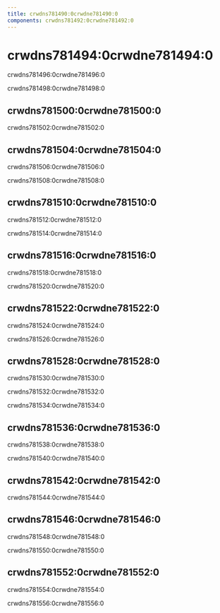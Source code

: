 ```yaml
---
title: crwdns781490:0crwdne781490:0
components: crwdns781492:0crwdne781492:0
---
```

# crwdns781494:0crwdne781494:0

<p class="description">crwdns781496:0crwdne781496:0</p>

crwdns781498:0crwdne781498:0

## crwdns781500:0crwdne781500:0

crwdns781502:0crwdne781502:0

## crwdns781504:0crwdne781504:0

crwdns781506:0crwdne781506:0

crwdns781508:0crwdne781508:0

## crwdns781510:0crwdne781510:0

crwdns781512:0crwdne781512:0

crwdns781514:0crwdne781514:0

## crwdns781516:0crwdne781516:0

crwdns781518:0crwdne781518:0

crwdns781520:0crwdne781520:0

## crwdns781522:0crwdne781522:0

crwdns781524:0crwdne781524:0

crwdns781526:0crwdne781526:0

## crwdns781528:0crwdne781528:0

crwdns781530:0crwdne781530:0

crwdns781532:0crwdne781532:0

crwdns781534:0crwdne781534:0

## crwdns781536:0crwdne781536:0

crwdns781538:0crwdne781538:0

crwdns781540:0crwdne781540:0

## crwdns781542:0crwdne781542:0

crwdns781544:0crwdne781544:0

## crwdns781546:0crwdne781546:0

crwdns781548:0crwdne781548:0

crwdns781550:0crwdne781550:0

## crwdns781552:0crwdne781552:0

crwdns781554:0crwdne781554:0

crwdns781556:0crwdne781556:0